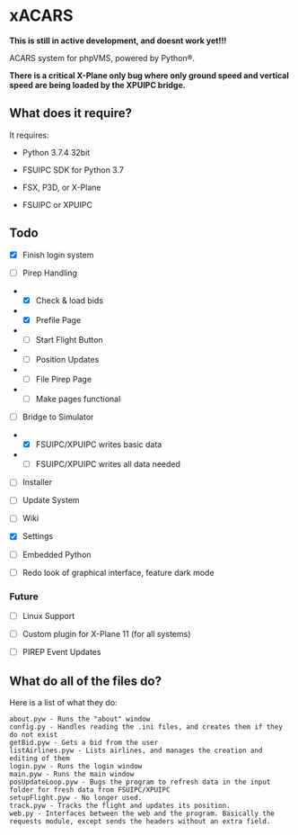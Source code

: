 # xACARS
**This is still in active development, and doesnt work yet!!!**

ACARS system for phpVMS, powered by Python®.

**There is a critical X-Plane only bug where only ground speed and vertical speed are being loaded by the XPUIPC bridge.**

## What does it require?
It requires:
- Python 3.7.4 32bit
- FSUIPC SDK for Python 3.7

- FSX, P3D, or X-Plane
- FSUIPC or XPUIPC

## Todo
- [x] Finish login system

- [ ] Pirep Handling

- - [x] Check & load bids

- - [x] Prefile Page

- - [ ] Start Flight Button

- - [ ] Position Updates

- - [ ] File Pirep Page

- - [ ] Make pages functional

- [ ] Bridge to Simulator

- - [x] FSUIPC/XPUIPC writes basic data

- - [ ] FSUIPC/XPUIPC writes all data needed

- [ ] Installer

- [ ] Update System

- [ ] Wiki

- [x] Settings

- [ ] Embedded Python

- [ ] Redo look of graphical interface, feature dark mode

### Future
- [ ] Linux Support

- [ ] Custom plugin for X-Plane 11 (for all systems)

- [ ] PIREP Event Updates

## What do all of the files do?
Here is a list of what they do:

```
about.pyw - Runs the "about" window
config.py - Handles reading the .ini files, and creates them if they do not exist
getBid.pyw - Gets a bid from the user
listAirlines.pyw - Lists airlines, and manages the creation and editing of them
login.pyw - Runs the login window
main.pyw - Runs the main window
posUpdateLoop.pyw - Bugs the program to refresh data in the input folder for fresh data from FSUIPC/XPUIPC
setupFlight.pyw - No longer used.
track.pyw - Tracks the flight and updates its position.
web.py - Interfaces between the web and the program. Basically the requests module, except sends the headers without an extra field.
```
